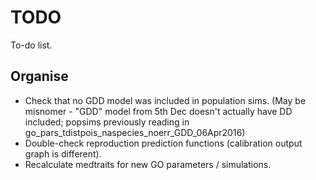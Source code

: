 # TODO
To-do list. 

## Organise
* Check that no GDD model was included in population sims. (May be misnomer - "GDD" model from 5th Dec doesn't actually have DD included; popsims previously reading in go_pars_tdistpois_naspecies_noerr_GDD_06Apr2016)
* Double-check reproduction prediction functions (calibration output graph is different).
* Recalculate medtraits for new GO parameters / simulations.